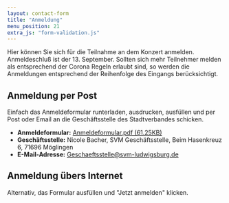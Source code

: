 ```yaml
---
layout: contact-form
title: "Anmeldung"
menu_position: 21
extra_js: "form-validation.js"
---
```

Hier können Sie sich für die Teilnahme an dem Konzert anmelden. Anmeldeschluß ist der 
13.&nbsp;September.
Sollten sich mehr Teilnehmer melden als entsprechend der Corona Regeln erlaubt sind, 
so werden die Anmeldungen entsprechend der Reihenfolge des Eingangs berücksichtigt.

## Anmeldung per Post
Einfach das Anmeldeformular runterladen, ausdrucken, ausfüllen 
und per Post oder Email an die Geschäftsstelle 
des Stadtverbandes schicken.

- __Anmeldeformular:__ [Anmeldeformular.pdf (61.25KB)](#)
- __Geschäftsstelle:__ Nicole Bacher, SVM Geschäftsstelle, Beim Hasenkreuz 6, 71696 Möglingen  
- __E-Mail-Adresse:__ <a href="mailto:Geschaeftsstelle@svm-ludwigsburg.de"> Geschaeftsstelle@svm-ludwigsburg.de</a>

## Anmeldung übers Internet
Alternativ, das Formular ausfüllen und "Jetzt anmelden" klicken.
